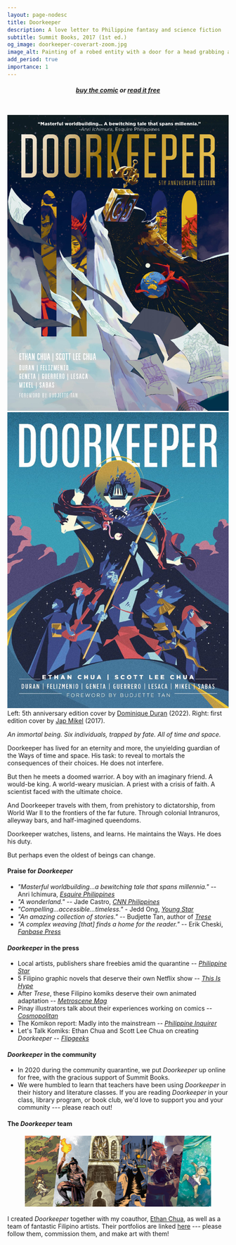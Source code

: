 ```yaml
---
layout: page-nodesc
title: Doorkeeper
description: A love letter to Philippine fantasy and science fiction
subtitle: Summit Books, 2017 (1st ed.)
og_image: doorkeeper-coverart-zoom.jpg
image_alt: Painting of a robed entity with a door for a head grabbing a thin red dragon that is swallowing the moon.
add_period: true
importance: 1
---
```


<div style="text-align: center;padding-bottom:1.5rem;">
<h5><a href="https://shopee.ph/Doorkeeper-(5th-Anniversary-Edition)-i.232374857.20547350234">buy the comic</a> or <a href="https://penlab.ink/titles/doorkeeper">read it free</a></h5>
</div>

<div class="row">
    <div class="col-sm mt-3 mt-md-0">
        <img class="img-fluid rounded z-depth-1" src="/assets/img/doorkeeper-5th-ed-cover.jpg" alt="Cover page of Doorkeeper fifth anniversary edition written by Ethan Chua and Scott Lee Chua. Above the title is a review quote Masterful wordbuilding, a bewitching tale that spans millennia end quote by Anri Ichimura, Esquire Philippines. Surnames of artists from left to right. Duran, Felizmenio, Geneta, Guerrero, Lesaca, Mikel, Sabas. Next line. Foreword by Budjette Tan. The cover is a painting of a robed entity with a door for a head. Inside its robe is dark space, the earth, and a red dragon circling the earth. Behind the entity are four windows with characters peeking through them. From left to right. Muscular man. Old woman. Man with bloody forehead. Orange haired girl. In front of the entity, sketch papers fly across the page."/>
    </div>
    <div class="col-sm mt-3 mt-md-0">
        <img class="img-fluid rounded z-depth-1" src="/assets/img/doorkeeper-cover.jpg" alt="Cover page of Doorkeeper written by Ethan Chua and Scott Lee Chua. Next line. Surnames of artists, from left to right. Duran, Felizmenio, Geneta, Guerrero, Lesaca, Mikel, Sabas. Next line. Foreword by Budjette Tan. The cover is a painting of a robed entity with a door for a head grabbing a thin red dragon that is swallowing the moon. Within the robes are five characters standing side by side. From left to right. Man in priest robes holding book. Woman holding electric guitar. Strong man holding spear. Woman in armor holding a sword. Woman with glasses looking at her phone."/>
    </div>
</div>
<div class="caption">
Left: 5th anniversary edition cover by <a href="https://artominique.carbonmade.com/">Dominique Duran</a> (2022). Right: first edition cover by <a href="https://www.instagram.com/japmkl/?hl=en">Jap Mikel</a> (2017).
</div>


*An immortal being. Six individuals, trapped by fate. All of time and space.*

Doorkeeper has lived for an eternity and more, the unyielding guardian of the Ways of time and space. His task: to reveal to mortals the consequences of their choices. He does not interfere.

But then he meets a doomed warrior. A boy with an imaginary friend. A would-be king. A world-weary musician. A priest with a crisis of faith. A scientist faced with the ultimate choice.

And Doorkeeper travels with them, from prehistory to dictatorship, from World War II to the frontiers of the far future. Through colonial Intranuros, alleyway bars, and half-imagined queendoms.

Doorkeeper watches, listens, and learns. He maintains the Ways. He does his duty.

But perhaps even the oldest of beings can change.

#### Praise for *Doorkeeper*
- *"Masterful worldbuilding...a bewitching tale that spans millennia."* -- Anri Ichimura, *[Esquire Philippines](https://www.esquiremag.ph/long-reads/features/this-filipino-graphic-novel-deserves-its-own-tv-show-a00304-20221005-lfrm2)*
- *"A wonderland."* -- Jade Castro, *[CNN Philippines](https://www.cnnphilippines.com/life/culture/literature/2017/12/30/pinoy-comics-2017.html)*
- *"Compelling...accessible...timeless."* - Jedd Ong, *[Young Star](https://web.archive.org/web/20190904071959/http://youngstar.ph:80/doorkeeper-fresh-riff-depths-fate-philippine-history/)*
- *"An amazing collection of stories."* -- Budjette Tan, author of *[Trese](https://en.wikipedia.org/wiki/Trese)*
- *"A complex weaving [that] finds a home for the reader."* -- Erik Cheski, *[Fanbase Press](https://www.fanbasepress.com/index.php/press/reviews/item/9606-doorkeeper-graphic-novel-review)*

#### *Doorkeeper* in the press
- Local artists, publishers share freebies amid the quarantine -- *[Philippine Star](https://philstarlife.com/geeky/445520-local-artists-publishers-share-freebies-amid-the-quarantine)*
- 5 Filipino graphic novels that deserve their own Netflix show -- *[This Is Hype](https://web.archive.org/web/20221203101546/https://thisishype.ph/5-filipino-graphic-novels-that-deserve-their-own-netflix-show/)*
- After *Trese*, these Filipino komiks deserve their own animated adaptation -- *[Metroscene Mag](https://www.metroscenemag.com/2021/06/after-trese-these-filipino-komiks-deserves-adaptation.html)*
- Pinay illustrators talk about their experiences working on comics -- *[Cosmopolitan](https://www.cosmo.ph/lifestyle/career-money/what-it-s-like-to-be-women-in-the-comic-industry-a704-20171211-lfrm)*
- The Komikon report: Madly into the mainstream -- *[Philippine Inquirer](https://lifestyle.inquirer.net/280006/komikon-report-madly-mainstream/#ixzz4zUFw027g)*
- Let's Talk Komiks: Ethan Chua and Scott Lee Chua on creating *Doorkeeper* -- *[Flipgeeks](http://www.flipgeeks.com/pinoy-komiks-dc-marvel-etc/lets-talk-komiks-ethan-and-scott-chua-on-creating-doorkeeper)*

#### *Doorkeeper* in the community
- In 2020 during the community quarantine, we put *Doorkeeper* up online for free, with the gracious support of Summit Books.
- We were humbled to learn that teachers have been using *Doorkeeper* in their history and literature classes. If you are reading *Doorkeeper* in your class, library program, or book club, we'd love to support you and your community --- please reach out!

#### The *Doorkeeper* team

<div style="width: 100%; margin-left: auto; margin-right: auto; margin-bottom: 16px;">
<figure>
        <img class="img-fluid rounded z-depth-1" src="/assets/img/doorkeeper-montage.jpg" alt="Rectangular montage of six illustrations. Images from left to right are as follows. A woman in armor riding a horse in a forest, seen from the back. A crouched, muscular man holding a lit torch. A priest entering an empty church with a stained glass window. Taxi boats on a river in a flooded city. Three young people chatting over a drink. A boy holding his breath underwater."/>
</figure>
</div>

I created *Doorkeeper* together with my coauthor, [Ethan Chua](https://medium.com/@ezlc327), as well as a team of fantastic Filipino artists. Their portfolios are linked [here](https://doorkeeper-artists.carrd.co/) --- please follow them, commission them, and make art with them!
